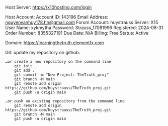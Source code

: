 Host Server: 
    https://x10hosting.com/login

Host Account:
    Account ID: 143196
    Email Address: nguyenvanhuy178.hn@gmail.com 
    Forum Account: huystrauss
    Server: X15
    User Name: xykmytha
    Password: Strauss_17081996
    Registered: 2024-08-31
    Order Number: 8355327191
    Due Date: N/A
    Billing: Free
    Status: Active

Domain:
    https://learningthetruth.elementfx.com

Git: update my repository on github:

    …or create a new repository on the command line
        git init
        git add .
        git commit -m "New Project: TheTruth_proj"
        git branch -M main
        git remote add origin https://github.com/huystrauss/TheTruth_proj.git
        git push -u origin main

    …or push an existing repository from the command line
        git remote add origin https://github.com/huystrauss/TheTruth_proj.git
        git branch -M main
        git push -u origin main